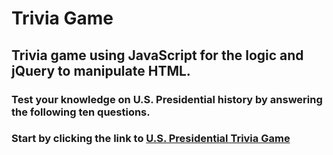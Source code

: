 # Trivia Game
## Trivia game using JavaScript for the logic and jQuery to manipulate HTML. 

### Test your knowledge on U.S. Presidential history by answering the following ten questions.

### Start by clicking the link to [U.S. Presidential Trivia Game](https://fcarlone.github.io/TriviaGame/)
